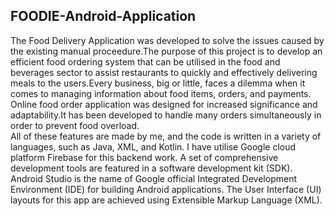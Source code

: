 ## FOODIE-Android-Application

The Food Delivery Application was developed to solve the issues caused by the existing manual proceedure.The purpose of this project 
is to develop an efficient food ordering system that can be utilised in the food and beverages sector to assist restaurants to quickly and effectively 
delivering meals to the users.Every business, big or little, faces a dilemma when it comes to managing information about food items, orders, 
and payments. Online food order application was designed for increased significance and adaptability.It has been developed to handle many orders
simultaneously in order to prevent food overload.      
All of these features are made by me, and the code is written in a variety of languages, such as Java, XML, and Kotlin. I have utilise Google cloud 
platform Firebase for this backend work. A set of comprehensive development tools are featured in a software development kit (SDK). 
Android Studio is the name of Google official Integrated Development Environment (IDE) for building Android applications. The User Interface (UI) layouts
for this app are achieved using Extensible Markup Language (XML).

